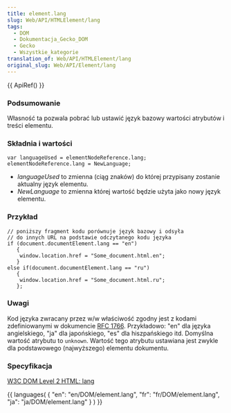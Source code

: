 ```yaml
---
title: element.lang
slug: Web/API/HTMLElement/lang
tags:
  - DOM
  - Dokumentacja_Gecko_DOM
  - Gecko
  - Wszystkie_kategorie
translation_of: Web/API/HTMLElement/lang
original_slug: Web/API/Element/lang
---
```

{{ ApiRef() }}

### Podsumowanie

Własność ta pozwala pobrać lub ustawić język bazowy wartości atrybutów i treści elementu.

### Składnia i wartości

    var languageUsed = elementNodeReference.lang;
    elementNodeReference.lang = NewLanguage;

- _languageUsed_ to zmienna (ciąg znaków) do której przypisany zostanie aktualny język elementu.
- _NewLanguage_ to zmienna której wartość będzie użyta jako nowy język elementu.

### Przykład

    // poniższy fragment kodu porównuje język bazowy i odsyła
    // do innych URL na podstawie odczytanego kodu języka
    if (document.documentElement.lang == "en")
       {
        window.location.href = "Some_document.html.en";
       }
    else if(document.documentElement.lang == "ru")
       {
        window.location.href = "Some_document.html.ru";
       };

### Uwagi

Kod języka zwracany przez w/w właściwość zgodny jest z kodami zdefiniowanymi w dokumencie [RFC 1766](http://tools.ietf.org/html/rfc1766). Przykładowo: "en" dla języka angielskiego, "ja" dla japońskiego, "es" dla hiszpańskiego itd. Domyślna wartość atrybutu to `unknown`. Wartość tego atrybutu ustawiana jest zwykle dla podstawowego (najwyższego) elementu dokumentu.

### Specyfikacja

[W3C DOM Level 2 HTML: lang](http://www.w3.org/TR/DOM-Level-2-HTML/html.html#ID-59132807)



{{ languages( { "en": "en/DOM/element.lang", "fr": "fr/DOM/element.lang", "ja": "ja/DOM/element.lang" } ) }}
